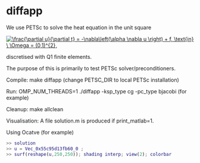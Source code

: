 # diffapp
We use PETSc to solve the heat equation in the unit square

<a href="https://www.codecogs.com/eqnedit.php?latex=\frac{\partial&space;u}{\partial&space;t}&space;=&space;-\nabla\left(\alpha&space;\nabla&space;u&space;\right)&space;&plus;&space;f,&space;\text{in}&space;\&space;\Omega&space;=&space;(0,1)^{2}," target="_blank"><img src="https://latex.codecogs.com/gif.latex?\frac{\partial&space;u}{\partial&space;t}&space;=&space;-\nabla\left(\alpha&space;\nabla&space;u&space;\right)&space;&plus;&space;f,&space;\text{in}&space;\&space;\Omega&space;=&space;(0,1)^{2}," title="\frac{\partial u}{\partial t} = -\nabla\left(\alpha \nabla u \right) + f, \text{in} \ \Omega = (0,1)^{2}," /></a>

discretised with Q1 finite elements.

The purpose of this is primarily to test PETSc solver/preconditioners.

Compile: make diffapp (change PETSC_DIR to local PETSc installation)

Run: OMP_NUM_THREADS=1 ./diffapp -ksp_type cg -pc_type bjacobi (for example)

Cleanup: make allclean

Visualisation: A file solution.m is produced if print_matlab=1. 

Using Ocatve (for example)

```matlab
>> solution
>> u = Vec_0x55c95d13fb60_0 ;
>> surf(reshape(u,250,250)); shading interp; view(2); colorbar
```


